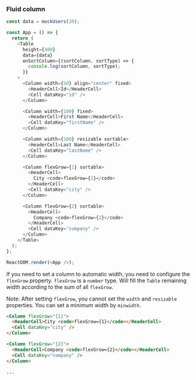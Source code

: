 ### Fluid column

<!--start-code-->

```js
const data = mockUsers(20);

const App = () => {
  return (
    <Table
      height={400}
      data={data}
      onSortColumn={(sortColumn, sortType) => {
        console.log(sortColumn, sortType);
      }}
    >
      <Column width={50} align="center" fixed>
        <HeaderCell>Id</HeaderCell>
        <Cell dataKey="id" />
      </Column>

      <Column width={100} fixed>
        <HeaderCell>First Name</HeaderCell>
        <Cell dataKey="firstName" />
      </Column>

      <Column width={100} resizable sortable>
        <HeaderCell>Last Name</HeaderCell>
        <Cell dataKey="lastName" />
      </Column>

      <Column flexGrow={1} sortable>
        <HeaderCell>
          City <code>flexGrow={1}</code>
        </HeaderCell>
        <Cell dataKey="city" />
      </Column>

      <Column flexGrow={2} sortable>
        <HeaderCell>
          Company <code>flexGrow={2}</code>
        </HeaderCell>
        <Cell dataKey="company" />
      </Column>
    </Table>
  );
};

ReactDOM.render(<App />);
```

<!--end-code-->

If you need to set a column to automatic width, you need to configure the `flexGrow` property. `flexGrow` is a `number` type. Will fill the `Table` remaining width according to the sum of all `flexGrow`.

Note: After setting `flexGrow`, you cannot set the `width` and `resizable` properties. You can set a minimum width by `minwidth`.

```html
<Column flexGrow="{1}">
  <HeaderCell>City <code>flexGrow={1}</code></HeaderCell>
  <Cell dataKey="city" />
</Column>

<Column flexGrow="{2}">
  <HeaderCell>Company <code>flexGrow={2}</code></HeaderCell>
  <Cell dataKey="company" />
</Column>

...
```
